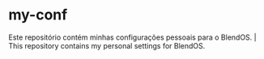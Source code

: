 # my-conf
Este repositório contém minhas configurações pessoais para o BlendOS. | This repository contains my personal settings for BlendOS.

